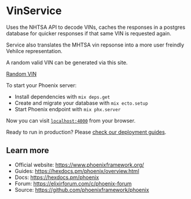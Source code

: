 # VinService

Uses the NHTSA API to decode VINs, caches the responses in a postgres database for quicker responses if that same VIN is requested again.

Service also translates the MHTSA vin repsonse into a more user freindly Vehilce representation.

A random valid VIN can be generated via this site.

[Random VIN](https://randomvin.com/)

To start your Phoenix server:

  * Install dependencies with `mix deps.get`
  * Create and migrate your database with `mix ecto.setup`
  * Start Phoenix endpoint with `mix phx.server`

Now you can visit [`localhost:4000`](http://localhost:4000) from your browser.

Ready to run in production? Please [check our deployment guides](https://hexdocs.pm/phoenix/deployment.html).

## Learn more

  * Official website: https://www.phoenixframework.org/
  * Guides: https://hexdocs.pm/phoenix/overview.html
  * Docs: https://hexdocs.pm/phoenix
  * Forum: https://elixirforum.com/c/phoenix-forum
  * Source: https://github.com/phoenixframework/phoenix

